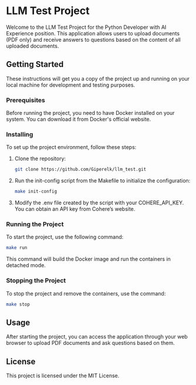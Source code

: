 # LLM Test Project

Welcome to the LLM Test Project for the Python Developer with AI Experience position. This application allows users to upload documents (PDF only) and receive answers to questions based on the content of all uploaded documents.

## Getting Started

These instructions will get you a copy of the project up and running on your local machine for development and testing purposes.

### Prerequisites

Before running the project, you need to have Docker installed on your system. You can download it from Docker's official website.

### Installing

To set up the project environment, follow these steps:

1. Clone the repository:
   ```bash
   git clone https://github.com/Giperelk/llm_test.git
   ```
2. Run the init-config script from the Makefile to initialize the configuration:
   ```bash
   make init-config
   ```
3. Modify the .env file created by the script with your COHERE_API_KEY. You can obtain an API key from Cohere’s website.

### Running the Project

To start the project, use the following command:

   ```bash
   make run
   ```

This command will build the Docker image and run the containers in detached mode.

### Stopping the Project
To stop the project and remove the containers, use the command:

   ```bash
   make stop
   ```

## Usage
After starting the project, you can access the application through your web browser to upload PDF documents and ask questions based on them.

## License
This project is licensed under the MIT License.